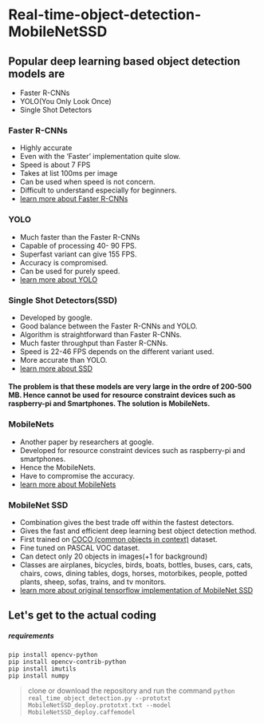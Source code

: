 # Real-time-object-detection-MobileNetSSD

## Popular deep learning based object detection models are
- Faster R-CNNs
- YOLO(You Only Look Once)
- Single Shot Detectors

### Faster R-CNNs
- Highly accurate 
- Even with the ‘Faster’ implementation quite slow.
- Speed is about  7 FPS
- Takes at list 100ms per image
- Can be used when speed is not concern.
- Difficult to understand especially for beginners.
- [learn more about Faster R-CNNs](https://arxiv.org/abs/1506.01497)

### YOLO
- Much faster than the Faster R-CNNs
- Capable of processing 40- 90 FPS.
- Superfast variant can give 155 FPS.
- Accuracy is compromised.
- Can be used for purely speed.
- [learn more about YOLO](https://arxiv.org/abs/1506.02640)

### Single Shot Detectors(SSD)
- Developed by google.
- Good balance between the Faster R-CNNs and YOLO.
- Algorithm is straightforward than Faster R-CNNs.
- Much faster throughput than Faster R-CNNs.
- Speed is 22-46 FPS depends on the different variant used.
- More accurate than YOLO.
- [learn more about SSD](https://arxiv.org/abs/1512.02325)

#### The problem is that these models are very large in the ordre of 200-500 MB. Hence cannot be used for resource constraint devices such as raspberry-pi and Smartphones. The solution is MobileNets.

### MobileNets
- Another paper by researchers at google.
- Developed for resource constraint devices such as raspberry-pi and smartphones.
- Hence the MobileNets.
- Have to compromise the accuracy.
- [learn more about MobileNets](https://arxiv.org/abs/1704.04861)

### MobileNet SSD
- Combination gives the best trade off within the fastest detectors.
- Gives the fast and efficient deep learning best object detection method.
- First trained on [COCO (common objects in context)](http://cocodataset.org/) dataset.
- Fine tuned on PASCAL VOC dataset.
- Can detect only 20 objects in images(+1 for background)
- Classes are airplanes, bicycles, birds, boats, bottles, buses, cars, cats, chairs, cows, dining tables, dogs, horses, motorbikes, people, potted plants, sheep, sofas, trains, and tv monitors.
- [learn more about original tensorflow implementation of MobileNet SSD](https://github.com/Zehaos/MobileNet)

## Let's get to the actual coding
##### requirements

```
pip install opencv-python
pip install opencv-contrib-python
pip install imutils
pip install numpy 
```

> clone or download the repository and run the command 
`python real_time_object_detection.py --prototxt MobileNetSSD_deploy.prototxt.txt --model MobileNetSSD_deploy.caffemodel`






